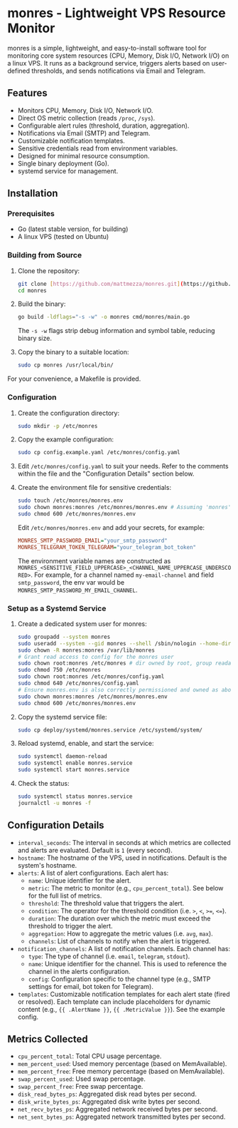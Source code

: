 # monres - Lightweight VPS Resource Monitor

monres is a simple, lightweight, and easy-to-install software tool for monitoring
core system resources (CPU, Memory, Disk I/O, Network I/O) on a linux VPS.
It runs as a background service, triggers alerts based on user-defined thresholds,
and sends notifications via Email and Telegram.

## Features

- Monitors CPU, Memory, Disk I/O, Network I/O.
- Direct OS metric collection (reads `/proc`, `/sys`).
- Configurable alert rules (threshold, duration, aggregation).
- Notifications via Email (SMTP) and Telegram.
- Customizable notification templates.
- Sensitive credentials read from environment variables.
- Designed for minimal resource consumption.
- Single binary deployment (Go).
- systemd service for management.

## Installation

### Prerequisites

- Go (latest stable version, for building)
- A linux VPS (tested on Ubuntu)

### Building from Source

1.  Clone the repository:
    ```bash
    git clone [https://github.com/mattmezza/monres.git](https://github.com/mattmezza/monres.git)
    cd monres
    ```

2.  Build the binary:
    ```bash
    go build -ldflags="-s -w" -o monres cmd/monres/main.go
    ```
    The `-s -w` flags strip debug information and symbol table, reducing binary size.

3.  Copy the binary to a suitable location:
    ```bash
    sudo cp monres /usr/local/bin/
    ```

For your convenience, a Makefile is provided.


### Configuration

1.  Create the configuration directory:
    ```bash
    sudo mkdir -p /etc/monres
    ```

2.  Copy the example configuration:
    ```bash
    sudo cp config.example.yaml /etc/monres/config.yaml
    ```

3.  Edit `/etc/monres/config.yaml` to suit your needs. Refer to the comments
    within the file and the "Configuration Details" section below.

4.  Create the environment file for sensitive credentials:
    ```bash
    sudo touch /etc/monres/monres.env
    sudo chown monres:monres /etc/monres/monres.env # Assuming 'monres' user/group
    sudo chmod 600 /etc/monres/monres.env
    ```
    Edit `/etc/monres/monres.env` and add your secrets, for example:
    ```ini
    MONRES_SMTP_PASSWORD_EMAIL="your_smtp_password"
    MONRES_TELEGRAM_TOKEN_TELEGRAM="your_telegram_bot_token"
    ```
    The environment variable names are constructed as
    `MONRES_<SENSITIVE_FIELD_UPPERCASE>_<CHANNEL_NAME_UPPERCASE_UNDERSCORED>`.
    For example, for a channel named `my-email-channel` and field
    `smtp_password`, the env var would be
    `MONRES_SMTP_PASSWORD_MY_EMAIL_CHANNEL`.

### Setup as a Systemd Service

1.  Create a dedicated system user for monres:
    ```bash
    sudo groupadd --system monres
    sudo useradd --system --gid monres --shell /sbin/nologin --home-dir /var/lib/monres monres
    sudo chown -R monres:monres /var/lib/monres
    # Grant read access to config for the monres user
    sudo chown root:monres /etc/monres # dir owned by root, group readable by monres
    sudo chmod 750 /etc/monres
    sudo chown root:monres /etc/monres/config.yaml
    sudo chmod 640 /etc/monres/config.yaml
    # Ensure monres.env is also correctly permissioned and owned as above
    sudo chown monres:monres /etc/monres/monres.env
    sudo chmod 600 /etc/monres/monres.env
    ```

2.  Copy the systemd service file:
    ```bash
    sudo cp deploy/systemd/monres.service /etc/systemd/system/
    ```

3.  Reload systemd, enable, and start the service:
    ```bash
    sudo systemctl daemon-reload
    sudo systemctl enable monres.service
    sudo systemctl start monres.service
    ```

4.  Check the status:
    ```bash
    sudo systemctl status monres.service
    journalctl -u monres -f
    ```

## Configuration Details

- `interval_seconds`: The interval in seconds at which metrics are collected
  and alerts are evaluated. Default is `1` (every second).
- `hostname`: The hostname of the VPS, used in notifications.
  Default is the system's hostname.
- `alerts`: A list of alert configurations. Each alert has:
  - `name`: Unique identifier for the alert.
  - `metric`: The metric to monitor (e.g., `cpu_percent_total`). See below for
    the full list of metrics.
  - `threshold`: The threshold value that triggers the alert.
  - `condition`: The operator for the threshold condition
    (i.e. `>`, `<`, `>=`, `<=`).
  - `duration`: The duration over which the metric must exceed the threshold to
    trigger the alert.
  - `aggregation`: How to aggregate the metric values (i.e. `avg`, `max`).
  - `channels`: List of channels to notify when the alert is triggered.
- `notification_channels`: A list of notification channels. Each channel has:
    - `type`: The type of channel (i.e. `email`, `telegram`, `stdout`).
    - `name`: Unique identifier for the channel. This is used to reference the
      channel in the alerts configuration.
    - `config`: Configuration specific to the channel type (e.g., SMTP settings
      for email, bot token for Telegram).
- `templates`: Customizable notification templates for each alert state (fired
  or resolved). Each template can include placeholders for dynamic content
  (e.g., `{{ .AlertName }}`, `{{ .MetricValue }}`). See the example config.

## Metrics Collected

-   `cpu_percent_total`: Total CPU usage percentage.
-   `mem_percent_used`: Used memory percentage (based on MemAvailable).
-   `mem_percent_free`: Free memory percentage (based on MemAvailable).
-   `swap_percent_used`: Used swap percentage.
-   `swap_percent_free`: Free swap percentage.
-   `disk_read_bytes_ps`: Aggregated disk read bytes per second.
-   `disk_write_bytes_ps`: Aggregated disk write bytes per second.
-   `net_recv_bytes_ps`: Aggregated network received bytes per second.
-   `net_sent_bytes_ps`: Aggregated network transmitted bytes per second.
